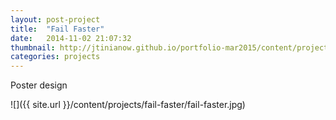 ```yaml
---
layout: post-project
title:  "Fail Faster"
date:   2014-11-02 21:07:32
thumbnail: http://jtinianow.github.io/portfolio-mar2015/content/projects/fail-faster/fail-faster-thumb.jpg
categories: projects
---
```


Poster design

![]({{ site.url }}/content/projects/fail-faster/fail-faster.jpg)